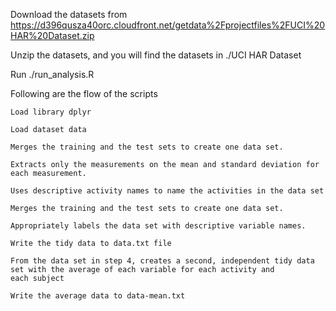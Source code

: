 Download the datasets from https://d396qusza40orc.cloudfront.net/getdata%2Fprojectfiles%2FUCI%20HAR%20Dataset.zip

Unzip the datasets, and you will find the datasets in ./UCI HAR Dataset

Run ./run_analysis.R 

Following are the flow of the scripts

	Load library dplyr

	Load dataset data 

	Merges the training and the test sets to create one data set.

	Extracts only the measurements on the mean and standard deviation for each measurement.

	Uses descriptive activity names to name the activities in the data set

	Merges the training and the test sets to create one data set.

	Appropriately labels the data set with descriptive variable names.

	Write the tidy data to data.txt file

	From the data set in step 4, creates a second, independent tidy data set with the average of each variable for each activity and 
	each subject
	
	Write the average data to data-mean.txt
